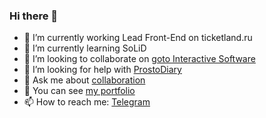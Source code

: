 ### Hi there 👋

- 🔭 I’m currently working Lead Front-End on ticketland.ru
- 🌱 I’m currently learning SoLiD
- 👯 I’m looking to collaborate on [goto Interactive Software](http://gotointeractive.com/)
- 🤔 I’m looking for help with [ProstoDiary](https://prosto-diary.gotointeractive.com/)
- 💬 Ask me about [collaboration](http://denis.baskovsky.ru/feedback)
- 💼 You can see [my portfolio](https://portfolio.baskovsky.ru)
- 📫 How to reach me: [Telegram](https://t.me/qertis)
